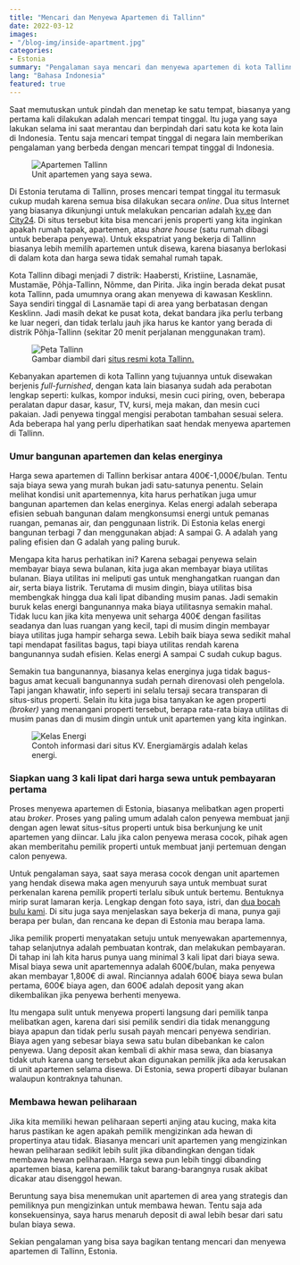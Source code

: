 ```yaml
---
title: "Mencari dan Menyewa Apartemen di Tallinn"
date: 2022-03-12
images:
- "/blog-img/inside-apartment.jpg"
categories:
- Estonia
summary: "Pengalaman saya mencari dan menyewa apartemen di kota Tallinn, Estonia."
lang: "Bahasa Indonesia"
featured: true
---
```


Saat memutuskan untuk pindah dan menetap ke satu tempat, biasanya yang pertama kali dilakukan adalah mencari tempat tinggal. Itu juga yang saya lakukan selama ini saat merantau dan berpindah dari satu kota ke kota lain di Indonesia. Tentu saja mencari tempat tinggal di negara lain memberikan pengalaman yang berbeda dengan mencari tempat tinggal di Indonesia.

<div class="text-center">
<figure class="figure">
<img src="/blog-img/inside-apartment.jpg" class="figure-img img-fluid" alt="Apartemen Tallinn" />
<figcaption class="figure-caption text-center">Unit apartemen yang saya sewa.</figcaption>
</figure>
</div>

Di Estonia terutama di Tallinn, proses mencari tempat tinggal itu termasuk cukup mudah karena semua bisa dilakukan secara *online*. Dua situs Internet yang biasanya dikunjungi untuk melakukan pencarian adalah [kv.ee](https://www.kv.ee) dan [City24](https://www.city24.ee). Di situs tersebut kita bisa mencari jenis properti yang kita inginkan apakah rumah tapak, apartemen, atau *share house* (satu rumah dibagi untuk beberapa penyewa). Untuk ekspatriat yang bekerja di Tallinn biasanya lebih memilih apartemen untuk disewa, karena biasanya berlokasi di dalam kota dan harga sewa tidak semahal rumah tapak.

Kota Tallinn dibagi menjadi 7 distrik: Haabersti, Kristiine, Lasnamäe, Mustamäe, Põhja-Tallinn, Nõmme, dan Pirita. Jika ingin berada dekat pusat kota Tallinn, pada umumnya orang akan menyewa di kawasan Kesklinn. Saya sendiri tinggal di Lasnamäe tapi di area yang berbatasan dengan Kesklinn. Jadi masih dekat ke pusat kota, dekat bandara jika perlu terbang ke luar negeri, dan tidak terlalu jauh jika harus ke kantor yang berada di distrik Põhja-Tallinn (sekitar 20 menit perjalanan menggunakan tram).

<div class="text-center">
<figure class="figure">
<img src="/blog-img/tallinn_map.jpeg" class="figure-img img-fluid" alt="Peta Tallinn" />
<figcaption class="figure-caption text-center">Gambar diambil dari <a href="https://www.tallinn.ee/eng/districts" target="_blank">situs resmi kota Tallinn.</a></figcaption>
</figure>
</div>

Kebanyakan apartemen di kota Tallinn yang tujuannya untuk disewakan berjenis *full-furnished*, dengan kata lain biasanya sudah ada perabotan lengkap seperti: kulkas, kompor induksi, mesin cuci piring, oven, beberapa peralatan dapur dasar, kasur, TV, kursi, meja makan, dan mesin cuci pakaian. Jadi penyewa tinggal mengisi perabotan tambahan sesuai selera. Ada beberapa hal yang perlu diperhatikan saat hendak menyewa apartemen di Tallinn.

### Umur bangunan apartemen dan kelas energinya

Harga sewa apartemen di Tallinn berkisar antara 400€-1,000€/bulan. Tentu saja biaya sewa yang murah bukan jadi satu-satunya penentu. Selain melihat kondisi unit apartemennya, kita harus perhatikan juga umur bangunan apartemen dan kelas energinya. Kelas energi adalah seberapa efisien sebuah bangunan dalam mengkonsumsi energi untuk pemanas ruangan, pemanas air, dan penggunaan listrik. Di Estonia kelas energi bangunan terbagi 7 dan menggunakan abjad: A sampai G. A adalah yang paling efisien dan G adalah yang paling buruk.

Mengapa kita harus perhatikan ini? Karena sebagai penyewa selain membayar biaya sewa bulanan, kita juga akan membayar biaya utilitas bulanan. Biaya utilitas ini meliputi gas untuk menghangatkan ruangan dan air, serta biaya listrik. Terutama di musim dingin, biaya utilitas bisa membengkak hingga dua kali lipat dibanding musim panas. Jadi semakin buruk kelas energi bangunannya maka biaya utilitasnya semakin mahal. Tidak lucu kan jika kita menyewa unit seharga 400€ dengan fasilitas seadanya dan luas ruangan yang kecil, tapi di musim dingin membayar biaya utilitas juga hampir seharga sewa. Lebih baik biaya sewa sedikit mahal tapi mendapat fasilitas bagus, tapi biaya utilitas rendah karena bangunannya sudah efisien. Kelas energi A sampai C sudah cukup bagus.

Semakin tua bangunannya, biasanya kelas energinya juga tidak bagus-bagus amat kecuali bangunannya sudah pernah direnovasi oleh pengelola. Tapi jangan khawatir, info seperti ini selalu tersaji secara transparan di situs-situs properti. Selain itu kita juga bisa tanyakan ke agen properti *(broker)* yang menangani properti tersebut, berapa rata-rata biaya utilitas di musim panas dan di musim dingin untuk unit apartemen yang kita inginkan.

<div class="text-center">
<figure class="figure">
<img src="/blog-img/korterid-energiamargis.png" class="figure-img img-fluid" alt="Kelas Energi" />
<figcaption class="figure-caption text-center">Contoh informasi dari situs KV. Energiamärgis adalah kelas energi.</figcaption>
</figure>
</div>

### Siapkan uang 3 kali lipat dari harga sewa untuk pembayaran pertama

Proses menyewa apartemen di Estonia, biasanya melibatkan agen properti atau *broker*. Proses yang paling umum adalah calon penyewa membuat janji dengan agen lewat situs-situs properti untuk bisa berkunjung ke unit apartemen yang diincar. Lalu jika calon penyewa merasa cocok, pihak agen akan memberitahu pemilik properti untuk membuat janji pertemuan dengan calon penyewa.

Untuk pengalaman saya, saat saya merasa cocok dengan unit apartemen yang hendak disewa maka agen menyuruh saya untuk membuat surat perkenalan karena pemilik properti terlalu sibuk untuk bertemu. Bentuknya mirip surat lamaran kerja. Lengkap dengan foto saya, istri, dan [dua bocah bulu kami](https://www.asepbagja.com/id/pribadi/memindahkan-kucing-indonesia-estonia). Di situ juga saya menjelaskan saya bekerja di mana, punya gaji berapa per bulan, dan rencana ke depan di Estonia mau berapa lama.

Jika pemilik properti menyatakan setuju untuk menyewakan apartemennya, tahap selanjutnya adalah pembuatan kontrak, dan melakukan pembayaran. Di tahap ini lah kita harus punya uang minimal 3 kali lipat dari biaya sewa. Misal biaya sewa unit apartemennya adalah 600€/bulan, maka penyewa akan membayar 1,800€ di awal. Rinciannya adalah 600€ biaya sewa bulan pertama, 600€ biaya agen, dan 600€ adalah deposit yang akan dikembalikan jika penyewa berhenti menyewa.

Itu mengapa sulit untuk menyewa properti langsung dari pemilik tanpa melibatkan agen, karena dari sisi pemilik sendiri dia tidak menanggung biaya apapun dan tidak perlu susah payah mencari penyewa sendirian. Biaya agen yang sebesar biaya sewa satu bulan dibebankan ke calon penyewa. Uang deposit akan kembali di akhir masa sewa, dan biasanya tidak utuh karena uang tersebut akan digunakan pemilik jika ada kerusakan di unit apartemen selama disewa. Di Estonia, sewa properti dibayar bulanan walaupun kontraknya tahunan.

### Membawa hewan peliharaan

Jika kita memiliki hewan peliharaan seperti anjing atau kucing, maka kita harus pastikan ke agen apakah pemilik mengizinkan ada hewan di propertinya atau tidak. Biasanya mencari unit apartemen yang mengizinkan hewan peliharaan sedikit lebih sulit jika dibandingkan dengan tidak membawa hewan peliharaan. Harga sewa pun lebih tinggi dibanding apartemen biasa, karena pemilik takut barang-barangnya rusak akibat dicakar atau disenggol hewan.

Beruntung saya bisa menemukan unit apartemen di area yang strategis dan pemiliknya pun mengizinkan untuk membawa hewan. Tentu saja ada konsekuensinya, saya harus menaruh deposit di awal lebih besar dari satu bulan biaya sewa.

Sekian pengalaman yang bisa saya bagikan tentang mencari dan menyewa apartemen di Tallinn, Estonia.
